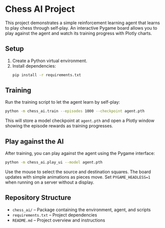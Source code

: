# Chess AI Project

This project demonstrates a simple reinforcement learning agent that learns to play chess through self‑play.  An interactive Pygame board allows you to play against the agent and watch its training progress with Plotly charts.

## Setup

1. Create a Python virtual environment.
2. Install dependencies:
   ```bash
   pip install -r requirements.txt
   ```

## Training

Run the training script to let the agent learn by self-play:

```bash
python -m chess_ai.train --episodes 1000 --checkpoint agent.pth
```
This will store a model checkpoint at `agent.pth` and open a Plotly window
showing the episode rewards as training progresses.

## Play against the AI

After training, you can play against the agent using the Pygame interface:

```bash
python -m chess_ai.play_ui --model agent.pth
```
Use the mouse to select the source and destination squares.  The board updates
with simple animations as pieces move.  Set `PYGAME_HEADLESS=1` when running
on a server without a display.

## Repository Structure

- `chess_ai/` – Package containing the environment, agent, and scripts
- `requirements.txt` – Project dependencies
- `README.md` – Project overview and instructions
